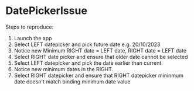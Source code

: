 # DatePickerIssue
Steps to reproduce:
1. Launch the app
2. Select LEFT datepicker and pick future date e.g. 20/10/2023
3. Notice new Minimum RIGHT date = LEFT date, RIGHT date = LEFT date
4. Select RIGHT date picker and ensure that older date cannot be selected
5. Select LEFT datepicker and pick the date earlier than current.
6. Notice new minimum dates in the RIGHT.
7. Select RIGHT datepicker and ensure that RIGHT datepicker mininmum date doesn't match binding minimum date value  
